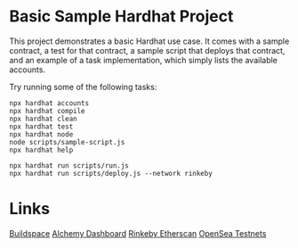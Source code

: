 # Basic Sample Hardhat Project

This project demonstrates a basic Hardhat use case. It comes with a sample contract, a test for that contract, a sample script that deploys that contract, and an example of a task implementation, which simply lists the available accounts.

Try running some of the following tasks:

```shell
npx hardhat accounts
npx hardhat compile
npx hardhat clean
npx hardhat test
npx hardhat node
node scripts/sample-script.js
npx hardhat help
```

```
npx hardhat run scripts/run.js
npx hardhat run scripts/deploy.js --network rinkeby
```

# Links
[Buildspace](https://app.buildspace.so/courses/)
[Alchemy Dashboard](https://dashboard.alchemyapi.io/)
[Rinkeby Etherscan](https://rinkeby.etherscan.io/)
[OpenSea Testnets](https://testnets.opensea.io/)
